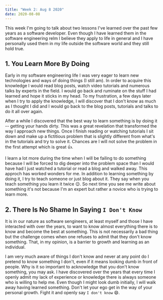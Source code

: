 ```yaml
---
title: "Week 2: Aug 8 2020"
date: 2020-08-08
---
```


This week I'm going to talk about two lessons I've learned over the past few years as a software developer. Even though I have learned them in the software engineering relm I believe they apply to life in general and I have personally used them in my life outside the software world and they still hold true.

## 1. You Learn More By Doing

Early in my software engineering life I was very eager to learn new technologies and ways of doing things (I still am). In order to acquire this knowledge I would read blog posts, watch video tutorials and numerous talks by experts in the field. I would go back and ruminate on the stuff I had learned and hope it sticks in my head. To my frustration, a few days later when I try to apply the knowledge, I will discover that I don't know as much as I thought I did and I would go back to the blog posts, tutorials and talks to do it all over again.

After a while I discovered that the best way to learn something is by doing it -- getting your hands dirty. This was a great revelation that transformed the way I approach new things. Once I finish reading or watching tutorials I sit down and make up a fictitious problem that is slightly different from what's in the tutorials and try to solve it. Chances are I will not solve the problem in the first attempt which is great :+1:.

I learn a lot more during the time when I will be failing to do something because I will be forced to dig deeper into the problem space than I would have had I just watched a tutorial or read a blog and walked away. This approch has worked wonders for me. In addition to learning something by doing it, I try to teach someone or just blog about it. They say when you teach something you learn it twice :wink:. So next time you see me write about something it's not because I'm an expert but rather a novice who is trying to learn more.

## 2. There Is No Shame In Saying `I Don't Know`

It is in our nature as software sengineers, at least myself and those I have interacted with over the years, to want to know almost everything there is to know and become the best at something. This is not necessarily a bad thing but the challenge comes when one refuses to admit that they don't know something. That, in my opinion, is a barrier to growth and learning as an individual.

I am very much aware of things I don't know and never at any point do I pretend to know something I don't, even if it means looking dumb in front of people. Why is it so important to acknowledge that you don't know something, you may ask. I have discovered over the years that every time I openly admit my lack of experience or knowledge there is always someone who is willing to help me. Even though I might look dumb initially, I will walk away having learned something. Don't let your ego get in the way of your personal growth. Fight it and openly say `I don't know` :smile:.
